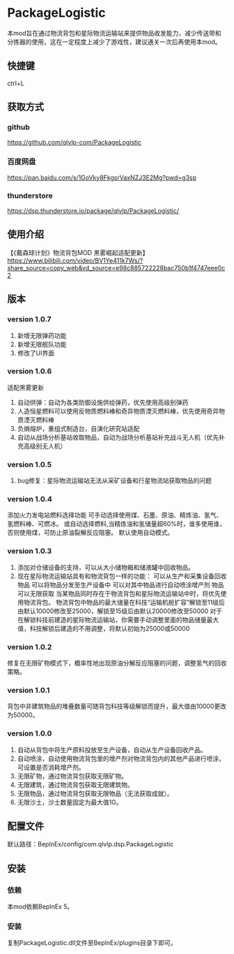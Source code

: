 # PackageLogistic
本mod旨在通过物流背包和星际物流运输站来提供物品收发能力，减少传送带和分拣器的使用，这在一定程度上减少了游戏性，建议通关一次后再使用本mod。

## 快捷键
ctrl+L

## 获取方式
### github
https://github.com/qlvlp-com/PackageLogistic
### 百度网盘
https://pan.baidu.com/s/1GoVky8FkgsrVaxNZJ3E2Mg?pwd=g3sp
### thunderstore
https://dsp.thunderstore.io/package/qlvlp/PackageLogistic/

## 使用介绍
【《戴森球计划》物流背包MOD 黑雾崛起适配更新】
 https://www.bilibili.com/video/BV1Ye411k7Ws/?share_source=copy_web&vd_source=e98c885722228bac750b1f4747eee0c2

## 版本
### version 1.0.7
1. 新增无限弹药功能
2. 新增无限舰队功能
3. 修改了UI界面

### version 1.0.6
适配黑雾更新
1. 自动供弹：自动为各类防御设施供给弹药，优先使用高级别弹药
2. 人造恒星燃料可以使用反物质燃料棒和奇异物质湮灭燃料棒，优先使用奇异物质湮灭燃料棒
3. 负熵熔炉，重组式制造台，自演化研究站适配
4. 自动从战场分析基站收取物品，自动为战场分析基站补充战斗无人机（优先补充高级别无人机）

### version 1.0.5
1. bug修复：星际物流运输站无法从采矿设备和行星物流站获取物品的问题

### version 1.0.4
添加火力发电站燃料选择功能
可手动选择使用煤、石墨、原油、精炼油、氢气、氢燃料棒、可燃冰。
或自动选择燃料,当精炼油和氢储量超60%时，谁多使用谁，否则使用煤，可防止原油裂解反应阻塞。
默认使用自动模式。

### version 1.0.3
1. 添加对仓储设备的支持，可以从大小储物箱和储液罐中回收物品。
2. 现在星际物流运输站具有和物流背包一样的功能：
可以从生产和采集设备回收物品
可以将物品分发至生产设备中
可以对其中物品进行自动喷涂增产剂
物品可以无限获取
当某物品同时存在于物流背包和星际物流运输站中时，将优先使用物流背包。
物流背包中物品的最大储量在科技“运输机舱扩容”解锁至11级后由默认10000修改至25000，解锁至15级后由默认20000修改至50000
对于在解锁科技前建造的星际物流运输站，你需要手动调整里面的物品储量最大值，科技解锁后建造的不用调整，将默认初始为25000或50000

### version 1.0.2
修复在无限矿物模式下，概率性地出现原油分解反应阻塞的问题，调整氢气的回收策略。

### version 1.0.1 
背包中非建筑物品的堆叠数量可随背包科技等级解锁而提升，最大值由10000更改为50000。

### version 1.0.0
1. 自动从背包中将生产原料投放至生产设备，自动从生产设备回收产品。
2. 自动喷涂，自动使用物流背包里的增产剂对物流背包内的其他产品进行喷涂，可设置是否消耗增产剂。
3. 无限矿物，通过物流背包获取无限矿物。
4. 无限建筑，通过物流背包获取无限建筑物。
5. 无限物品，通过物流背包获取无限物品（无法获取成就）。
6. 无限沙土，沙土数量固定为最大值1G。

## 配置文件
默认路径：BepInEx/config/com.qlvlp.dsp.PackageLogistic

## 安装
### 依赖
本mod依赖BepInEx 5。
### 安装
复制PackageLogistic.dll文件至BepInEx/plugins目录下即可。
